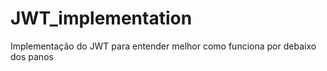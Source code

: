 # JWT_implementation

Implementação do JWT para entender melhor como funciona por debaixo dos panos
